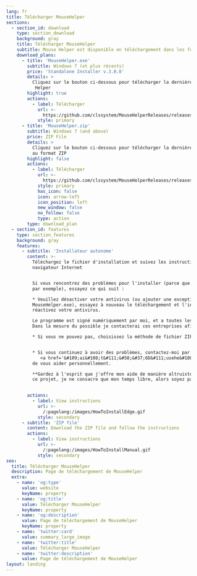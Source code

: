 ```yaml
---
lang: fr
title: Télécharger MouseHelper
sections:
  - section_id: download
    type: section_download
    background: gray
    title: Télécharger MouseHelper
    subtitle: Mouse Helper est disponible en téléchargement dans les formats suivants
    download_plans:
      - title: 'MouseHelper.exe'
        subtitle: Windows 7 (et plus récents)
        price: 'Standalone Installer v.3.0.0'
        details: >
          Cliquez sur le bouton ci-dessous pour télécharger la dernière version de l'installateur de Mouse
           Helper
        highlight: true
        actions:
          - label: Télécharger
            url: >-
              https://github.com/clssystem/MouseHelperReleases/releases/latest/download/MouseHelper.exe
            style: primary
      - title: 'MouseHelper.zip'
        subtitle: Windows 7 (and above)
        price: ZIP File
        details: >
          Cliquez sur le bouton ci-dessous pour télécharger la dernière version de Mouse Helper
          au format ZIP 
        highlight: false
        actions:
          - label: Télécharger
            url: >-
              https://github.com/clssystem/MouseHelperReleases/releases/latest/download/MouseHelper.zip
            style: primary
            has_icon: false
            icon: arrow-left
            icon_position: left
            new_window: false
            no_follow: false
            type: action
        type: download_plan
  - section_id: features
    type: section_features
    background: gray
    features:
      - subtitle: 'Installateur autonome'
        content: >-
          Téléchargez le fichier d'installation et suivez les instructions, selon votre
          navigateur Internet


          Si vous rencontrez des problèmes pour l'installer (parce que votre antivirus empêche
          par exemple), essayez ce qui suit :

          * Veuillez désactiver votre antivirus (ou ajouter une exception pour
          MouseHelper.exe), essayez à nouveau le téléchargement et l'installation, puis
          réactivez votre antivirus.

          Le programme est signé numériquement par moi, et a toutes les garanties, mais comme il accède à la souris et au clavier à un niveau très bas, certains antivirus peuvent le détecter à tort comme un faux positif
          Dans la mesure du possible je contacterai ces entreprises afin qu'elles en tiennent compte.

          * Si vous ne pouvez pas, choisissez la méthode de fichier ZIP.


          * Si vous continuez à avoir des problèmes, contactez-moi par courrier électronique à
             <a href='&#109;ai&#108;t&#111;&#58;&#37;6D&#111;usehe&#108;%70e&#114;&#64;outlo&#111;&#107;%&#50;Ee&#115;'>&#109;&#111;u&#115;ehe&#108;&#112;er&#64;outlook&#46;&#101;s</a> et j'essaierai 
          de vous aider personnellement.

          **Gardez à l'esprit que j'offre mon aide de manière altruiste, et que derrière
          ce projet, je ne consacre que mon temps libre, alors soyez patient.**

          
        actions:
          - label: View instructions
            url: >-
              /:pagelang:/images/HowToInstallEdge.gif
            style: secondary
      - subtitle: 'ZIP file'
        content: Download the ZIP file and follow the instructions
        actions:
          - label: View instructions
            url: >-
              /:pagelang:/images/HowToInstallManual.gif
            style: secondary
seo:
  title: Télécharger MouseHelper
  description: Page de téléchargement de MouseHelper
  extra:
    - name: 'og:type'
      value: website
      keyName: property
    - name: 'og:title'
      value: Télécharger MouseHelper
      keyName: property
    - name: 'og:description'
      value: Page de téléchargement de MouseHelper
      keyName: property
    - name: 'twitter:card'
      value: summary_large_image
    - name: 'twitter:title'
      value: Télécharger MouseHelper
    - name: 'twitter:description'
      value: Page de téléchargement de MouseHelper
layout: landing
---
```

